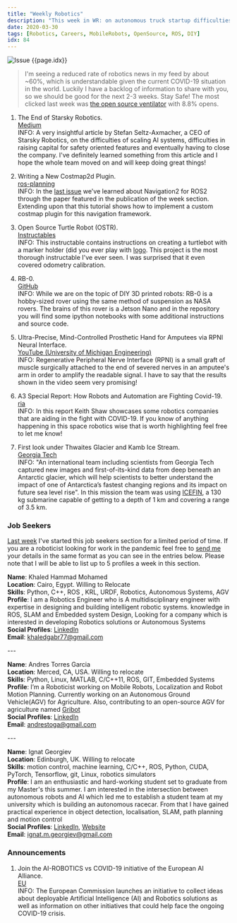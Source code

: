 ```yaml
---
title: "Weekly Robotics"
description: "This week in WR: on autonomous truck startup difficulties, two open source mobile robot designs, advances in prosthetic interface, robots fighting a virus and more!"
date: 2020-03-30
tags: [Robotics, Careers, MobileRobots, OpenSource, ROS, DIY]
idx: 84
---
```

![Issue {{page.idx}}](/img/headers/{{page.idx}}.jpg "Issue {{page.idx}}")

> I'm seeing a reduced rate of robotics news in my feed by about ~60%, which is understandable given the current COVID-19 situation in the world. Luckily I have a backlog of information to share with you, so we should be good for the next 2-3 weeks. Stay Safe!
The most clicked last week was [the open source ventilator](https://github.com/jcl5m1/ventilator) with 8.8% opens.

1) The End of Starsky Robotics.
<br>[Medium](https://medium.com/starsky-robotics-blog/the-end-of-starsky-robotics-acb8a6a8a5f5)<br>
INFO: A very insightful article by Stefan Seltz-Axmacher, a CEO of Starsky Robotics, on the difficulties of scaling AI systems, difficulties in raising capital for safety oriented features and eventually having to close the company. I've definitely learned something from this article and I hope the whole team moved on and will keep doing great things!

2) Writing a New Costmap2d Plugin.
<br>[ros-planning](https://ros-planning.github.io/navigation2/tutorials/docs/writing_new_costmap2d_plugin.html)<br>
INFO: In the [last issue](https://weeklyrobotics.com/weekly-robotics-83) we've learned about Navigation2 for ROS2 through the paper featured in the publication of the week section. Extending upon that this tutorial shows how to implement a custom costmap plugin for this navigation framework.

3) Open Source Turtle Robot (OSTR).
<br>[Instructables](https://www.instructables.com/id/OSTR/)<br>
INFO: This instructable contains instructions on creating a turtlebot with a marker holder (did you ever play with [logo](https://en.wikipedia.org/wiki/Logo_(programming_language)?). This project is the most thorough instructable I've ever seen. I was surprised that it even covered odometry calibration.

4) RB-0.
<br>[GitHub](https://github.com/planktonrobo/RB-0)<br>
INFO: While we are on the topic of DIY 3D printed robots: RB-0 is a hobby-sized rover using the same method of suspension as NASA rovers. The brains of this rover is a Jetson Nano and in the repository you will find some ipython notebooks with some additional instructions and source code.

5) Ultra-Precise, Mind-Controlled Prosthetic Hand for Amputees via RPNI Neural Interface.
<br>[YouTube (University of Michigan Engineering)](https://youtu.be/PoKcRtDmKJw)<br>
INFO: Regenerative Peripheral Nerve Interface (RPNI) is a small graft of muscle surgically attached to the end of severed nerves in an amputee's arm in order to amplify the readable signal. I have to say that the results shown in the video seem very promising!

6) A3 Special Report: How Robots and Automation are Fighting Covid-19.
<br>[ria](https://www.robotics.org/content-detail.cfm/Industrial-Robotics-Industry-Insights/How-Robots-and-Automation-are-Supporting-the-Fight-against-Covid-19/content_id/8763)<br>
INFO: In this report Keith Shaw showcases some robotics companies that are aiding in the fight with COVID-19. If you know of anything happening in this space robotics wise that is worth highlighting feel free to let me know!

7) First look under Thwaites Glacier and Kamb Ice Stream.
<br>[Georgia Tech](https://schmidt.eas.gatech.edu/2019-field/firstlookunderthwaitesglacier/)<br>
INFO: "An international team including scientists from Georgia Tech captured new images and first-of-its-kind data from deep beneath an Antarctic glacier, which will help scientists to better understand the impact of one of Antarctica’s fastest changing regions and its impact on future sea level rise". In this mission the team was using [ICEFIN](https://schmidt.eas.gatech.edu/icefin/), a 130 kg submarine capable of getting to a depth of 1 km and covering a range of 3.5 km.

### Job Seekers

[Last week](https://weeklyrobotics.com/weekly-robotics-83) I've started this job seekers section for a limited period of time. If you are a roboticist looking for work in the pandemic feel free to [send me](mailto:mat@weeklyrobotics.com) your details in the same format as you can see in the entries below. Please note that I will be able to list up to 5 profiles a week in this section.

**Name**: Khaled Hammad Mohamed<br>
**Location**: Cairo, Egypt. Willing to Relocate<br>
**Skills**: Python, C++, ROS , KRL, URDF, Robotics, Autonomous Systems, AGV<br>
**Profile**: I am a Robotics Engineer who is A multidisciplinary engineer with expertise in designing and building intelligent robotic systems. knowledge in ROS, SLAM and Embedded system Design, Looking for a company which is interested in developing Robotics solutions or Autonomous Systems<br>
**Social Profiles**: [LinkedIn](https://www.linkedin.com/in/khalidgabr/) <br>
**Email**: khaledgabr77@gmail.com<br>

---<br>

**Name**: Andres Torres Garcia<br>
**Location**: Merced, CA, USA. Willing to relocate<br>
**Skills**: Python, Linux, MATLAB, C/C++11, ROS, GIT, Embedded Systems<br>
**Profile**: I’m a Roboticist working on Mobile Robots, Localization and Robot Motion Planning. Currently working on an Autonomous Ground Vehicle(AGV) for Agriculture. Also, contributing to an open-source AGV for agriculture named [Gribot](http://gribot.org/)<br>
**Social Profiles**: [LinkedIn](http://linkedin.com/in/andrestoga)<br>
**Email**: andrestoga@gmail.com<br>

---<br>

**Name**: Ignat Georgiev<br>
**Location**: Edinburgh, UK. Willing to relocate<br>
**Skills**: motion control, machine learning, C/C++, ROS, Python, CUDA, PyTorch, Tensorflow, git, Linux, robotics simulators<br>
**Profile**: I am an enthusiastic and hard-working student set to graduate from my Master's this summer. I am interested in the intersection between autonomous robots and AI which led me to establish a student team at my university which is building an autonomous racecar. From that I have gained practical experience in object detection, localisation, SLAM, path planning and motion control<br>
**Social Profiles**: [LinkedIn](https://www.linkedin.com/in/imgeorgiev/), [Website](http://www.imgeorgiev.com/)<br>
**Email**: ignat.m.georgiev@gmail.com<br>

### Announcements

1) Join the AI-ROBOTICS vs COVID-19 initiative of the European AI Alliance.
<br>[EU](https://ec.europa.eu/digital-single-market/en/news/join-ai-robotics-vs-covid-19-initiative-european-ai-alliance)<br>
INFO: The European Commission launches an initiative to collect ideas about deployable Artificial Intelligence (AI) and Robotics solutions as well as information on other initiatives that could help face the ongoing COVID-19 crisis.
